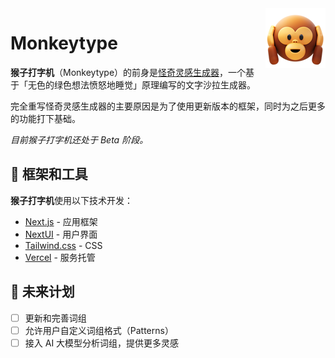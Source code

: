 <img style="float:right;margin-left:1rem" src='./public/favicon.png'>

# Monkeytype

**猴子打字机**（Monkeytype）的前身是[怪奇灵感生成器](https://github.com/BigCoke233/bizarre-inspirer)，一个基于「无色的绿色想法愤怒地睡觉」原理编写的文字沙拉生成器。

完全重写怪奇灵感生成器的主要原因是为了使用更新版本的框架，同时为之后更多的功能打下基础。

*目前猴子打字机还处于 Beta 阶段。*

## 🚀 框架和工具

**猴子打字机**使用以下技术开发：

- [Next.js](https://nextjs.org/) - 应用框架
- [NextUI](https://nextui.org/) - 用户界面
- [Tailwind.css](https://tailwindcss.com/) - CSS
- [Vercel](https://vercel.com/) - 服务托管

## 📒 未来计划

- [ ] 更新和完善词组
- [ ] 允许用户自定义词组格式（Patterns）
- [ ] 接入 AI 大模型分析词组，提供更多灵感